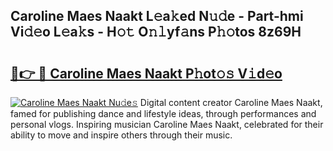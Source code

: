 ## Caroline Maes Naakt L𝚎a𝚔ed N𝚞𝚍e - Part-hmi Vi𝚍𝚎o L𝚎a𝚔s - H𝚘𝚝 O𝚗𝚕yf𝚊ns P𝚑𝚘tos 8z69H

# <h2><a href="http://kf90jv6.oniu.top/?m=Caroline+Maes+Naakt">🔗👉 🔴 Caroline Maes Naakt P𝚑ot𝚘𝚜 V𝚒d𝚎o</a></h2>

[![Caroline Maes Naakt Nu𝚍e𝚜](https://i.imgur.com/0qMVB7G.gif)](http://kf90jv6.oniu.top/?m=Caroline+Maes+Naakt)
Digital content creator Caroline Maes Naakt, famed for publishing dance and lifestyle ideas, through performances and personal vlogs. Inspiring musician Caroline Maes Naakt, celebrated for their ability to move and inspire others through their music.  

